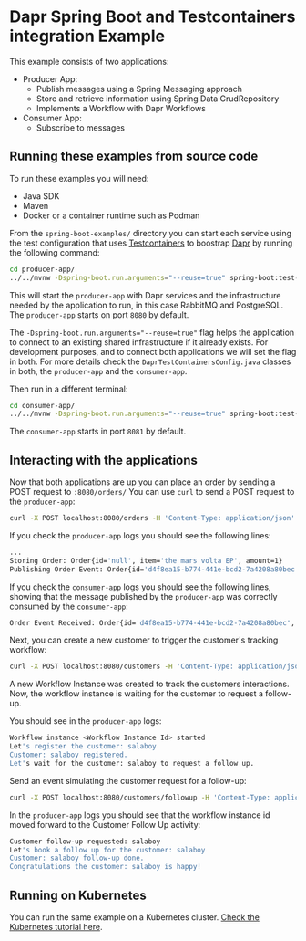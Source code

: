 # Dapr Spring Boot and Testcontainers integration Example

This example consists of two applications:
- Producer App: 
  - Publish messages using a Spring Messaging approach 
  - Store and retrieve information using Spring Data CrudRepository 
  - Implements a Workflow with Dapr Workflows
- Consumer App:
  - Subscribe to messages

## Running these examples from source code

To run these examples you will need: 
- Java SDK
- Maven
- Docker or a container runtime such as Podman

From the `spring-boot-examples/` directory you can start each service using the test configuration that uses 
[Testcontainers](https://testcontainers.com) to boostrap [Dapr](https://dapr.io) by running the following command: 

<!-- STEP
name: Run Demo Producer Service
match_order: none
output_match_mode: substring
expected_stdout_lines:
- 'Started ProducerApplication'
background: true
expected_return_code: 143
sleep: 30
timeout_seconds: 45
-->
<!-- Timeout for above service must be more than sleep + timeout for the client-->

```sh
cd producer-app/
../../mvnw -Dspring-boot.run.arguments="--reuse=true" spring-boot:test-run
```

<!-- END_STEP -->

This will start the `producer-app` with Dapr services and the infrastructure needed by the application to run, 
in this case RabbitMQ and PostgreSQL. The `producer-app` starts on port `8080` by default.

The `-Dspring-boot.run.arguments="--reuse=true"` flag helps the application to connect to an existing shared 
infrastructure if it already exists. For development purposes, and to connect both applications we will set the flag
in both. For more details check the `DaprTestContainersConfig.java` classes in both, the `producer-app` and the `consumer-app`.

Then run in a different terminal:

<!-- STEP
name: Run Demo Consumer Service
match_order: none
output_match_mode: substring
expected_stdout_lines:
- 'Started ConsumerApplication'
background: true
expected_return_code: 143
sleep: 30
timeout_seconds: 45
-->
<!-- Timeout for above service must be more than sleep + timeout for the client-->

```sh
cd consumer-app/
../../mvnw -Dspring-boot.run.arguments="--reuse=true" spring-boot:test-run
```

<!-- END_STEP -->
The `consumer-app` starts in port `8081` by default.

## Interacting with the applications

Now that both applications are up you can place an order by sending a POST request to `:8080/orders/`
You can use `curl` to send a POST request to the `producer-app`: 


<!-- STEP
name: Send POST request to Producer App
match_order: none
output_match_mode: substring
expected_stdout_lines:
- 'Order Stored and Event Published'
background: true
sleep: 1
timeout_seconds: 2
-->
<!-- Timeout for above service must be more than sleep + timeout for the client-->

```sh
curl -X POST localhost:8080/orders -H 'Content-Type: application/json' -d '{ "item": "the mars volta EP", "amount": 1 }'
```

<!-- END_STEP -->


If you check the `producer-app` logs you should see the following lines: 

```bash
...
Storing Order: Order{id='null', item='the mars volta EP', amount=1}
Publishing Order Event: Order{id='d4f8ea15-b774-441e-bcd2-7a4208a80bec', item='the mars volta EP', amount=1}

```

If you check the `consumer-app` logs you should see the following lines, showing that the message 
published by the `producer-app` was correctly consumed by the `consumer-app`:

```bash
Order Event Received: Order{id='d4f8ea15-b774-441e-bcd2-7a4208a80bec', item='the mars volta EP', amount=1}
```

Next, you can create a new customer to trigger the customer's tracking workflow: 

<!-- STEP
name: Start Customer Workflow
match_order: none
output_match_mode: substring
expected_stdout_lines:
- 'New Workflow Instance created for Customer'
background: true
sleep: 1
timeout_seconds: 2
-->
<!-- Timeout for above service must be more than sleep + timeout for the client-->

```sh
curl -X POST localhost:8080/customers -H 'Content-Type: application/json' -d '{ "customerName": "salaboy" }'
```

<!-- END_STEP -->

 
A new Workflow Instance was created to track the customers interactions. Now, the workflow instance
is waiting for the customer to request a follow-up. 

You should see in the `producer-app` logs: 

```bash
Workflow instance <Workflow Instance Id> started
Let's register the customer: salaboy
Customer: salaboy registered.
Let's wait for the customer: salaboy to request a follow up.
```

Send an event simulating the customer request for a follow-up:

<!-- STEP
name: Emit Customer Follow-up event
match_order: none
output_match_mode: substring
expected_stdout_lines:
- 'Customer Follow-up requested'
background: true
sleep: 1
timeout_seconds: 5
-->
<!-- Timeout for above service must be more than sleep + timeout for the client-->

```sh
curl -X POST localhost:8080/customers/followup -H 'Content-Type: application/json' -d '{ "customerName": "salaboy" }'
```

<!-- END_STEP -->

In the `producer-app` logs you should see that the workflow instance id moved forward to the Customer Follow Up activity: 

```bash
Customer follow-up requested: salaboy
Let's book a follow up for the customer: salaboy
Customer: salaboy follow-up done.
Congratulations the customer: salaboy is happy!
```

## Running on Kubernetes

You can run the same example on a Kubernetes cluster. [Check the Kubernetes tutorial here](kubernetes/README.md).
